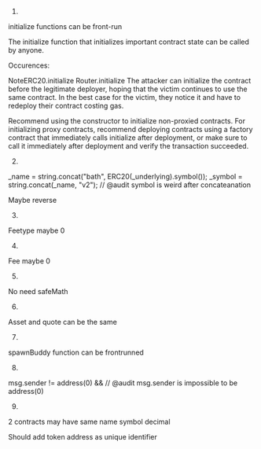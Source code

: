 1.

initialize functions can be front-run

The initialize function that initializes important contract state can be called by anyone.

Occurences:

NoteERC20.initialize
Router.initialize
The attacker can initialize the contract before the legitimate deployer, hoping that the victim continues to use the same contract. In the best case for the victim, they notice it and have to redeploy their contract costing gas.

Recommend using the constructor to initialize non-proxied contracts. For initializing proxy contracts, recommend deploying contracts using a factory contract that immediately calls initialize after deployment, or make sure to call it immediately after deployment and verify the transaction succeeded.

2.

_name = string.concat("bath", ERC20(_underlying).symbol());
_symbol = string.concat(_name, "v2"); // @audit symbol is weird after concateanation

Maybe reverse

3.

Feetype maybe 0

4. 

Fee maybe 0

5.

No need safeMath

6.

Asset and quote can be the same

7.

spawnBuddy function can be frontrunned

8.

msg.sender != address(0) && // @audit msg.sender is impossible to be address(0)

9.

2 contracts may have same name symbol decimal

Should add token address as unique identifier
